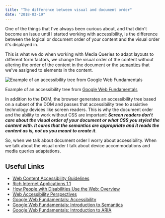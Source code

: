 ```yaml
---
title: "The difference between visual and document order"
date: "2018-03-19"
---
```


One of the things that I've always been curious about, and that didn't become an issue until I started working with accessibility, is the difference between the logical or document order of your content and the visual order it's displayed in.

This is what we do when working with Media Queries to adapt layouts to different form factors, we change the visual order of the content without altering the order of the content in the document or the [semantics](http://html5doctor.com/lets-talk-about-semantics/) that we've assigned to elements in the content.

![Example of an accessibility tree from Google Web Fundamentals](https://res.cloudinary.com/dfh6ihzvj/image/upload/c_scale,w_500/f_auto,q_auto/treestructure)

Example of an accessibility tree from [Google Web Fundamentals](https://developers.google.com/web/fundamentals/accessibility/semantics-builtin/the-accessibility-tree)

In addition to the DOM, the browser generates an accessibility tree based on a subset of the DOM and passes that accessibility tree to assistive technology devices like screen readers. This is why the document order and the ability to work without CSS are important: ***Screen readers don't care about the visual order of your document or what CSS you styled the content with. It cares that the semantics are appropriate and it reads the content as is, not as you meant to create it***.

So, when we talk about document order I worry about accessibility. When we talk about the visual order I talk about device accommodations and media queries adaptations.

## Useful Links

* [Web Content Accessibility Guidelines](https://www.w3.org/TR/WCAG/)
* [Rich Internet Applications 1.1](https://www.w3.org/TR/wai-aria-1.1/)
* [How People with Disabilities Use the Web: Overview](https://www.w3.org/WAI/intro/people-use-web/)
* [Web Accessibility Perspectives](https://www.w3.org/WAI/perspectives/)
* [Google Web Fundamentals: Accessibility](https://developers.google.com/web/fundamentals/accessibility/)
* [Google Web Fundamentals: Introduction to Semantics](https://developers.google.com/web/fundamentals/accessibility/semantics-builtin/)
* [Google Web Fundamentals: Introduction to ARIA](https://developers.google.com/web/fundamentals/accessibility/semantics-aria/)
